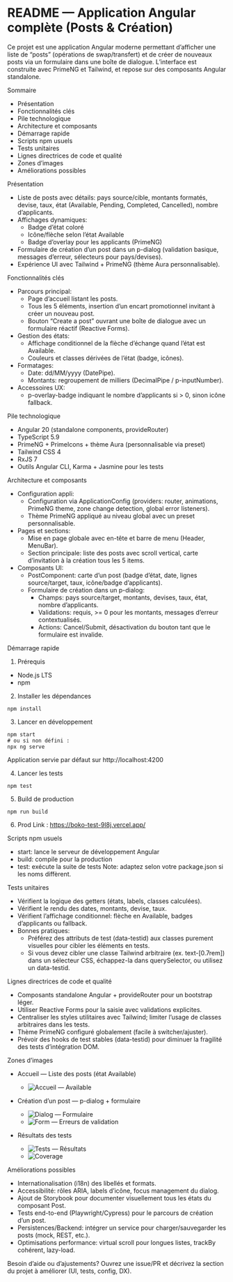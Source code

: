 # README — Application Angular complète (Posts & Création)

Ce projet est une application Angular moderne permettant d’afficher une liste de “posts” (opérations de swap/transfert) et de créer de nouveaux posts via un formulaire dans une boîte de dialogue. L’interface est construite avec PrimeNG et Tailwind, et repose sur des composants Angular standalone.

Sommaire
- Présentation
- Fonctionnalités clés
- Pile technologique
- Architecture et composants
- Démarrage rapide
- Scripts npm usuels
- Tests unitaires
- Lignes directrices de code et qualité
- Zones d’images
- Améliorations possibles

Présentation
- Liste de posts avec détails: pays source/cible, montants formatés, devise, taux, état (Available, Pending, Completed, Cancelled), nombre d’applicants.
- Affichages dynamiques:
  - Badge d’état coloré
  - Icône/flèche selon l’état Available
  - Badge d’overlay pour les applicants (PrimeNG)
- Formulaire de création d’un post dans un p-dialog (validation basique, messages d’erreur, sélecteurs pour pays/devises).
- Expérience UI avec Tailwind + PrimeNG (thème Aura personnalisable).

Fonctionnalités clés
- Parcours principal:
  - Page d’accueil listant les posts.
  - Tous les 5 éléments, insertion d’un encart promotionnel invitant à créer un nouveau post.
  - Bouton “Create a post” ouvrant une boîte de dialogue avec un formulaire réactif (Reactive Forms).
- Gestion des états:
  - Affichage conditionnel de la flèche d’échange quand l’état est Available.
  - Couleurs et classes dérivées de l’état (badge, icônes).
- Formatages:
  - Date: dd/MM/yyyy (DatePipe).
  - Montants: regroupement de milliers (DecimalPipe / p-inputNumber).
- Accessoires UX:
  - p-overlay-badge indiquant le nombre d’applicants si > 0, sinon icône fallback.

Pile technologique
- Angular 20 (standalone components, provideRouter)
- TypeScript 5.9
- PrimeNG + PrimeIcons + thème Aura (personnalisable via preset)
- Tailwind CSS 4
- RxJS 7
- Outils Angular CLI, Karma + Jasmine pour les tests

Architecture et composants
- Configuration appli:
  - Configuration via ApplicationConfig (providers: router, animations, PrimeNG theme, zone change detection, global error listeners).
  - Thème PrimeNG appliqué au niveau global avec un preset personnalisable.
- Pages et sections:
  - Mise en page globale avec en-tête et barre de menu (Header, MenuBar).
  - Section principale: liste des posts avec scroll vertical, carte d’invitation à la création tous les 5 items.
- Composants UI:
  - PostComponent: carte d’un post (badge d’état, date, lignes source/target, taux, icône/badge d’applicants).
  - Formulaire de création dans un p-dialog:
    - Champs: pays source/target, montants, devises, taux, état, nombre d’applicants.
    - Validations: requis, >= 0 pour les montants, messages d’erreur contextualisés.
    - Actions: Cancel/Submit, désactivation du bouton tant que le formulaire est invalide.

Démarrage rapide
1) Prérequis
- Node.js LTS
- npm

2) Installer les dépendances
```shell script
npm install
```


3) Lancer en développement
```shell script
npm start
# ou si non défini :
npx ng serve
```

Application servie par défaut sur http://localhost:4200

4) Lancer les tests
```shell script
npm test
```


5) Build de production
```shell script
npm run build
```

6) Prod Link : https://boko-test-9l8j.vercel.app/


Scripts npm usuels
- start: lance le serveur de développement Angular
- build: compile pour la production
- test: exécute la suite de tests
  Note: adaptez selon votre package.json si les noms diffèrent.

Tests unitaires
- Vérifient la logique des getters (états, labels, classes calculées).
- Vérifient le rendu des dates, montants, devise, taux.
- Vérifient l’affichage conditionnel: flèche en Available, badges d’applicants ou fallback.
- Bonnes pratiques:
  - Préférez des attributs de test (data-testid) aux classes purement visuelles pour cibler les éléments en tests.
  - Si vous devez cibler une classe Tailwind arbitraire (ex. text-[0.7rem]) dans un sélecteur CSS, échappez-la dans querySelector, ou utilisez un data-testid.

Lignes directrices de code et qualité
- Composants standalone Angular + provideRouter pour un bootstrap léger.
- Utiliser Reactive Forms pour la saisie avec validations explicites.
- Centraliser les styles utilitaires avec Tailwind; limiter l’usage de classes arbitraires dans les tests.
- Thème PrimeNG configuré globalement (facile à switcher/ajuster).
- Prévoir des hooks de test stables (data-testid) pour diminuer la fragilité des tests d’intégration DOM.

Zones d’images

- Accueil — Liste des posts (état Available)
  - ![Accueil — Available](public/img_4.png)
- Création d’un post — p-dialog + formulaire
  - ![Dialog — Formulaire](public/img.png)
  - ![Form — Erreurs de validation](public/img_1.png)

- Résultats des tests
  - ![Tests — Résultats](public/img_2.png)
  - ![Coverage](public/img_3.png)

Améliorations possibles
- Internationalisation (i18n) des libellés et formats.
- Accessibilité: rôles ARIA, labels d’icône, focus management du dialog.
- Ajout de Storybook pour documenter visuellement tous les états du composant Post.
- Tests end-to-end (Playwright/Cypress) pour le parcours de création d’un post.
- Persistences/Backend: intégrer un service pour charger/sauvegarder les posts (mock, REST, etc.).
- Optimisations performance: virtual scroll pour longues listes, trackBy cohérent, lazy-load.

Besoin d’aide ou d’ajustements? Ouvrez une issue/PR et décrivez la section du projet à améliorer (UI, tests, config, DX).
